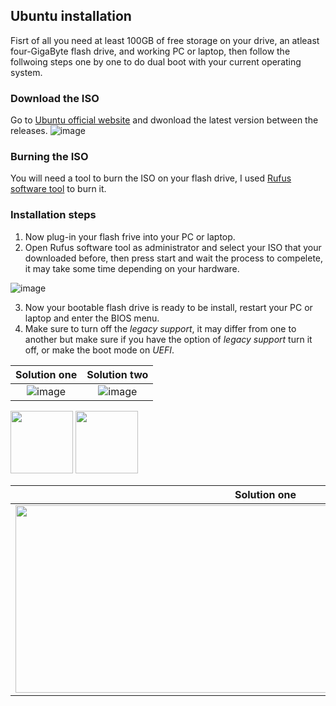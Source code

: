 ## Ubuntu installation
Fisrt of all you need at least 100GB of free storage on your drive, an atleast four-GigaByte flash drive, and working PC or laptop, then follow the follwoing steps one by one to do dual boot with your current operating system.
### Download the ISO
Go to [Ubuntu official website](https://ubuntu.com/download/desktop) and dwonload the latest version between the releases.
![image](https://user-images.githubusercontent.com/64384499/134730757-4a0a5e95-6b77-461d-aaa3-e8b717a08cc6.png)
### Burning the ISO
You will need a tool to burn the ISO on your flash drive, I used [Rufus software tool](https://rufus.ie/en/) to burn it.
### Installation steps
1. Now plug-in your flash frive into your PC or laptop.
2. Open Rufus software tool as administrator and select your ISO that your downloaded before, then press start and wait the process to compelete, it may take some time depending on your hardware.

![image](https://user-images.githubusercontent.com/64384499/134745909-bf6851c2-cba0-42d3-ba2d-fbd76f99167a.png) 

3. Now your bootable flash drive is ready to be install, restart your PC or laptop and enter the BIOS menu.
4. Make sure to turn off the _legacy support_, it may differ from one to another but make sure if you have the option of _legacy support_ turn it off, or make the boot mode on _UEFI_.

Solution one             |  Solution two  
:-------------------------:|:-------------------------:
![image](https://user-images.githubusercontent.com/64384499/134746461-65d8d20f-fda4-425b-906e-718d64fef3fb.png) |  ![image](https://user-images.githubusercontent.com/64384499/134746636-3a18e9b9-16c9-46db-8b94-b5c165e1210b.png)

<img src="https://user-images.githubusercontent.com/64384499/134746461-65d8d20f-fda4-425b-906e-718d64fef3fb.png" width="100" height="100">
<img src="https://user-images.githubusercontent.com/64384499/134746636-3a18e9b9-16c9-46db-8b94-b5c165e1210b.png" width="100" height="100">


Solution one             |  Solution two  
:-------------------------:|:-------------------------:
<img src="https://user-images.githubusercontent.com/64384499/134746461-65d8d20f-fda4-425b-906e-718d64fef3fb.png" width="800" height="300"> |  <img src="https://user-images.githubusercontent.com/64384499/134746636-3a18e9b9-16c9-46db-8b94-b5c165e1210b.png" width="600" height="300">
